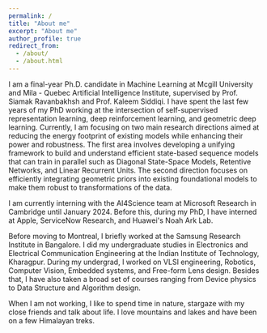```yaml
---
permalink: /
title: "About me"
excerpt: "About me"
author_profile: true
redirect_from: 
  - /about/
  - /about.html
---
```


<head>

<script>var clicky_site_ids = clicky_site_ids || []; clicky_site_ids.push(101296952);</script>
<script async src="//static.getclicky.com/js"></script>

</head>
I am a final-year Ph.D. candidate in Machine Learning at Mcgill University and Mila - Quebec Artificial Intelligence Institute, supervised by Prof. Siamak Ravanbakhsh and Prof. Kaleem Siddiqi. I have spent the last few years of my PhD working at the intersection of self-supervised representation learning, deep reinforcement learning, and geometric deep learning. Currently, I am focusing on two main research directions aimed at reducing the energy footprint of existing models while enhancing their power and robustness. The first area involves developing a unifying framework to build and understand efficient state-based sequence models that can train in parallel such as Diagonal State-Space Models, Retentive Networks, and Linear Recurrent Units. The second direction focuses on efficiently integrating geometric priors into existing foundational models to make them robust to transformations of the data. 

I am currently interning with the AI4Science team at Microsoft Research in Cambridge until January 2024. Before this, during my PhD, I have interned at Apple, ServiceNow Research, and Huawei's Noah Ark Lab.

Before moving to Montreal, I briefly worked at the Samsung Research Institute in Bangalore. I did my undergraduate studies in Electronics and Electrical Communication Engineering at the Indian Institute of Technology, Kharagpur. During my undergrad, I worked on VLSI engineering, Robotics, Computer Vision, Embedded systems, and Free-form Lens design. Besides that, I have also taken a broad set of courses ranging from Device physics to Data Structure and Algorithm design.

When I am not working, I like to spend time in nature, stargaze with my close friends and talk about life. I love mountains and lakes and have been on a few Himalayan treks.
